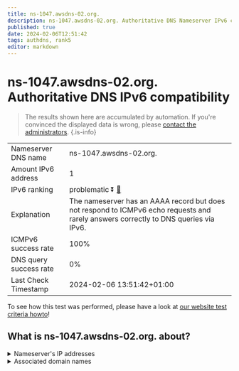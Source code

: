 ```yaml
---
title: ns-1047.awsdns-02.org.
description: ns-1047.awsdns-02.org. Authoritative DNS Nameserver IPv6 compatibility
published: true
date: 2024-02-06T12:51:42
tags: authdns, rank5
editor: markdown
---
```


# ns-1047.awsdns-02.org. Authoritative DNS IPv6 compatibility

> The results shown here are accumulated by automation. If you're convinced the displayed data is wrong, please [contact the administrators](/howto/chat). 
{.is-info}




|   |   |
| - | - |
| Nameserver DNS name | ns-1047.awsdns-02.org.
| Amount IPv6 address | 1
| IPv6 ranking | problematic :arrow_double_down: [🔗](/howto/ranking) |
| Explanation | The nameserver has an AAAA record but does not respond to ICMPv6 echo requests and rarely answers correctly to DNS queries via IPv6. |
| ICMPv6 success rate | 100%|
| DNS query success rate | 0% |
| Last Check Timestamp | 2024-02-06 13:51:42+01:00 |

To see how this test was performed, please have a look at [our website test criteria howto](/howto/testcriteria/authdns)!


## What is ns-1047.awsdns-02.org. about?




<details>
<summary>Nameserver's IP addresses</summary>

2600:9000:5304:1700::1

</details>



<details>
<summary>Associated domain names</summary>

www.mongodb.com

</details>

